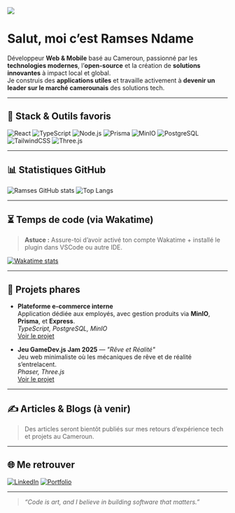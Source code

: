 <img src="https://readme-hero-generator.vercel.app/api/hero?name=Ramses%20Ndame&description=Développeur%20Web%20&%20Mobile%20passionné%20par%20les%20technologies%20modernes&linkedin=ramsesndame&github=ramsesndame237&background=gradient" />

# Salut, moi c’est Ramses Ndame

Développeur **Web & Mobile** basé au Cameroun, passionné par les **technologies modernes**, l’**open-source** et la création de **solutions innovantes** à impact local et global.  
Je construis des **applications utiles** et travaille activement à **devenir un leader sur le marché camerounais** des solutions tech.

---

## 🚀 Stack & Outils favoris

![React](https://img.shields.io/badge/-React-61DAFB?logo=react&logoColor=white&style=flat-square)
![TypeScript](https://img.shields.io/badge/-TypeScript-3178C6?logo=typescript&logoColor=white&style=flat-square)
![Node.js](https://img.shields.io/badge/-Node.js-339933?logo=node.js&logoColor=white&style=flat-square)
![Prisma](https://img.shields.io/badge/-Prisma-2D3748?logo=prisma&logoColor=white&style=flat-square)
![MinIO](https://img.shields.io/badge/-MinIO-EF4444?logo=minio&logoColor=white&style=flat-square)
![PostgreSQL](https://img.shields.io/badge/-PostgreSQL-4169E1?logo=postgresql&logoColor=white&style=flat-square)
![TailwindCSS](https://img.shields.io/badge/-TailwindCSS-38B2AC?logo=tailwindcss&logoColor=white&style=flat-square)
![Three.js](https://img.shields.io/badge/-Three.js-000000?logo=three.js&logoColor=white&style=flat-square)

---

## 📊 Statistiques GitHub

![Ramses GitHub stats](https://github-readme-stats.vercel.app/api?username=ramsesndame237&show_icons=true&theme=tokyonight)
![Top Langs](https://github-readme-stats.vercel.app/api/top-langs/?username=ramsesndame237&layout=compact&theme=tokyonight)

---

## ⏳ Temps de code (via Wakatime)

> **Astuce :** Assure-toi d’avoir activé ton compte Wakatime + installé le plugin dans VSCode ou autre IDE.

[![Wakatime stats](https://github-readme-stats.vercel.app/api/wakatime?username=ramsesndame)](https://wakatime.com/@ramsesndame)

---

## 🧩 Projets phares

- **Plateforme e-commerce interne**  
  Application dédiée aux employés, avec gestion produits via **MinIO**, **Prisma**, et **Express**.  
  *TypeScript, PostgreSQL, MinIO*  
  [Voir le projet](https://github.com/...)

- **Jeu GameDev.js Jam 2025** — *"Rêve et Réalité"*  
  Jeu web minimaliste où les mécaniques de rêve et de réalité s’entrelacent.  
  *Phaser, Three.js*  
  [Voir le projet](https://github.com/...)

---

## ✍️ Articles & Blogs (à venir)

> Des articles seront bientôt publiés sur mes retours d’expérience tech et projets au Cameroun.

---

## 🌐 Me retrouver

[![LinkedIn](https://img.shields.io/badge/-LinkedIn-0077B5?logo=linkedin&logoColor=white&style=flat-square)](https://linkedin.com/in/ramsesndame)
[![Portfolio](https://img.shields.io/badge/-Portfolio-000000?logo=github&logoColor=white&style=flat-square)](https://github.com/ramsesndame237)

---

> *“Code is art, and I believe in building software that matters.”*




